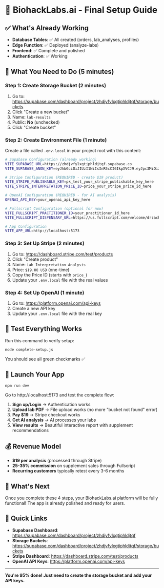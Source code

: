 # 🎉 BiohackLabs.ai - Final Setup Guide

## ✅ What's Already Working

- **Database Tables**: ✅ All created (orders, lab_analyses, profiles)
- **Edge Function**: ✅ Deployed (analyze-labs)
- **Frontend**: ✅ Complete and polished
- **Authentication**: ✅ Working

## 🔧 What You Need to Do (5 minutes)

### Step 1: Create Storage Bucket (2 minutes)

1. Go to: https://supabase.com/dashboard/project/zhdjvfylxgtiphldjtqf/storage/buckets
2. Click "Create a new bucket"
3. Name: `lab-results`
4. Public: **No** (unchecked)
5. Click "Create bucket"

### Step 2: Create Environment File (1 minute)

Create a file called `.env.local` in your project root with this content:

```bash
# Supabase Configuration (already working)
VITE_SUPABASE_URL=https://zhdjvfylxgtiphldjtqf.supabase.co
VITE_SUPABASE_ANON_KEY=eyJhbGciOiJIUzI1NiIsInR5cCI6IkpXVCJ9.eyJpc3MiOiJzdXBhYmFzZSIsInJlZiI6InpoZGp2ZnlseGd0aXBobGRqdHFmIiwicm9sZSI6ImFub24iLCJpYXQiOjE3NTcyNDMzODEsImV4cCI6MjA3MjgxOTM4MX0.VKESaxfzbabjj3Quz888Pv_N7WO8Pdws9zPxOFRmGhI

# Stripe Configuration (REQUIRED - create $19 product)
VITE_STRIPE_PUBLISHABLE_KEY=pk_test_your_stripe_publishable_key_here
VITE_STRIPE_INTERPRETATION_PRICE_ID=price_your_stripe_price_id_here

# OpenAI Configuration (REQUIRED - for AI analysis)
OPENAI_API_KEY=your_openai_api_key_here

# Fullscript Configuration (optional for now)
VITE_FULLSCRIPT_PRACTITIONER_ID=your_practitioner_id_here
VITE_FULLSCRIPT_DISPENSARY_URL=https://us.fullscript.com/welcome/drzachconner

# App Configuration
VITE_APP_URL=http://localhost:5173
```

### Step 3: Set Up Stripe (2 minutes)

1. Go to: https://dashboard.stripe.com/test/products
2. Click "Create product"
3. Name: `Lab Interpretation Analysis`
4. Price: `$19.00 USD` (one-time)
5. Copy the Price ID (starts with `price_`)
6. Update your `.env.local` file with the real values

### Step 4: Set Up OpenAI (1 minute)

1. Go to: https://platform.openai.com/api-keys
2. Create a new API key
3. Update your `.env.local` file with the real key

## 🧪 Test Everything Works

Run this command to verify setup:

```bash
node complete-setup.js
```

You should see all green checkmarks ✅

## 🚀 Launch Your App

```bash
npm run dev
```

Go to http://localhost:5173 and test the complete flow:

1. **Sign up/Login** → Authentication works
2. **Upload lab PDF** → File upload works (no more "bucket not found" error)
3. **Pay $19** → Stripe checkout works
4. **Get AI analysis** → AI processes your labs
5. **View results** → Beautiful interactive report with supplement recommendations

## 💰 Revenue Model

- **$19 per analysis** (processed through Stripe)
- **25-35% commission** on supplement sales through Fullscript
- **Recurring customers** typically retest every 3-6 months

## 🎯 What's Next

Once you complete these 4 steps, your BiohackLabs.ai platform will be fully functional! The app is already polished and ready for users.

## 🔗 Quick Links

- **Supabase Dashboard**: https://supabase.com/dashboard/project/zhdjvfylxgtiphldjtqf
- **Storage Buckets**: https://supabase.com/dashboard/project/zhdjvfylxgtiphldjtqf/storage/buckets
- **Stripe Dashboard**: https://dashboard.stripe.com/test/products
- **OpenAI API Keys**: https://platform.openai.com/api-keys

---

**You're 95% done! Just need to create the storage bucket and add your API keys.**

